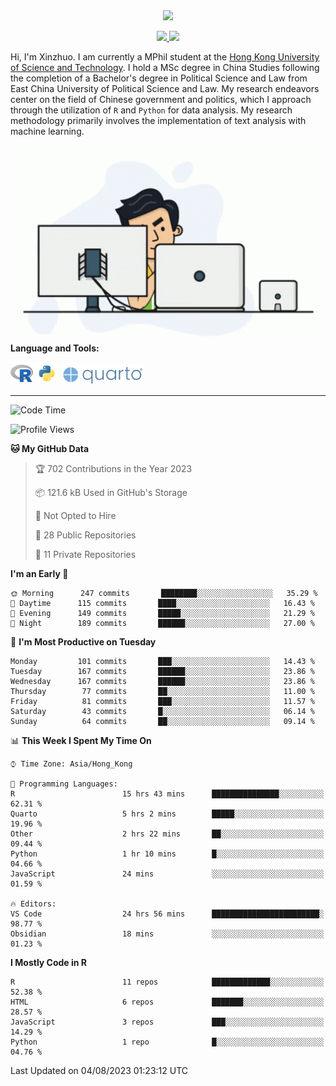 <div align='center'>
<img src='https://readme-typing-svg.herokuapp.com?font=Lora&color=4d3900&center=true&lines=HKUST+Mphil+in+SOSC;Focus+on+China;Code+for+PoliSci'/>
</div>

<p align='center'>
 <a href='https://www.linkedin.com/in/xinzhuo-huang-5161011ba/' target='_blank'>
        <img src='https://img.shields.io/badge/linkedin%20-%230077B5.svg?&style=for-the-badge&logo=linkedin&logoColor=white'/>
    </a>
 <a href='https://twitter.com/HsinchoH' target='_blank'>
        <img src='https://img.shields.io/badge/Twitter-1DA1F2?style=for-the-badge&logo=twitter&logoColor=white'/>
    </a>
    </p>
    
Hi, I'm Xinzhuo. I am currently a MPhil student at the [Hong Kong University of Science and Technology](https://sosc.hkust.edu.hk/node/613). I hold a MSc degree in China Studies following the completion of a Bachelor's degree in Political Science and Law from East China University of Political Science and Law. My research endeavors center on the field of Chinese government and politics, which I approach through the utilization of `R` and `Python` for data analysis. My research methodology primarily involves the implementation of text analysis with machine learning.




<img align='right' src="https://github.com/xinzhuohkust/xinzhuohkust/blob/main/programmer.gif" width="590">



**Language and Tools:**  

<code><img height="36" src="https://raw.githubusercontent.com/github/explore/80688e429a7d4ef2fca1e82350fe8e3517d3494d/topics/r/r.png"></code>
<code><img height="36" src="https://raw.githubusercontent.com/github/explore/80688e429a7d4ef2fca1e82350fe8e3517d3494d/topics/python/python.png"></code>
<code><img height="32" src="https://github.com/quarto-dev/quarto-r/blob/main/man/figures/quarto.png"></code>

---
<!--START_SECTION:waka-->
![Code Time](http://img.shields.io/badge/Code%20Time-764%20hrs%2048%20mins-blue)

![Profile Views](http://img.shields.io/badge/Profile%20Views-31-blue)

**🐱 My GitHub Data** 

> 🏆 702 Contributions in the Year 2023
 > 
> 📦 121.6 kB Used in GitHub's Storage 
 > 
> 🚫 Not Opted to Hire
 > 
> 📜 28 Public Repositories 
 > 
> 🔑 11 Private Repositories  
 > 
**I'm an Early 🐤** 

```text
🌞 Morning      247 commits       ████████░░░░░░░░░░░░░░░░░   35.29 % 
🌆 Daytime      115 commits       ████░░░░░░░░░░░░░░░░░░░░░   16.43 % 
🌃 Evening      149 commits       █████░░░░░░░░░░░░░░░░░░░░   21.29 % 
🌙 Night        189 commits       ██████░░░░░░░░░░░░░░░░░░░   27.00 % 

```
📅 **I'm Most Productive on Tuesday** 

```text
Monday         101 commits       ███░░░░░░░░░░░░░░░░░░░░░░   14.43 % 
Tuesday        167 commits       ██████░░░░░░░░░░░░░░░░░░░   23.86 % 
Wednesday      167 commits       ██████░░░░░░░░░░░░░░░░░░░   23.86 % 
Thursday        77 commits       ██░░░░░░░░░░░░░░░░░░░░░░░   11.00 % 
Friday          81 commits       ███░░░░░░░░░░░░░░░░░░░░░░   11.57 % 
Saturday        43 commits       █░░░░░░░░░░░░░░░░░░░░░░░░   06.14 % 
Sunday          64 commits       ██░░░░░░░░░░░░░░░░░░░░░░░   09.14 % 

```


📊 **This Week I Spent My Time On** 

```text
⌚︎ Time Zone: Asia/Hong_Kong

💬 Programming Languages: 
R                        15 hrs 43 mins      ███████████████░░░░░░░░░░   62.31 % 
Quarto                   5 hrs 2 mins        █████░░░░░░░░░░░░░░░░░░░░   19.96 % 
Other                    2 hrs 22 mins       ██░░░░░░░░░░░░░░░░░░░░░░░   09.44 % 
Python                   1 hr 10 mins        █░░░░░░░░░░░░░░░░░░░░░░░░   04.66 % 
JavaScript               24 mins             ░░░░░░░░░░░░░░░░░░░░░░░░░   01.59 % 

🔥 Editors: 
VS Code                  24 hrs 56 mins      ████████████████████████░   98.77 % 
Obsidian                 18 mins             ░░░░░░░░░░░░░░░░░░░░░░░░░   01.23 % 

```

**I Mostly Code in R** 

```text
R                        11 repos            █████████████░░░░░░░░░░░░   52.38 % 
HTML                     6 repos             ███████░░░░░░░░░░░░░░░░░░   28.57 % 
JavaScript               3 repos             ███░░░░░░░░░░░░░░░░░░░░░░   14.29 % 
Python                   1 repo              █░░░░░░░░░░░░░░░░░░░░░░░░   04.76 % 

```



 Last Updated on 04/08/2023 01:23:12 UTC
<!--END_SECTION:waka-->
    
    
    
    
    
    
    
    
